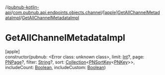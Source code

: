 //[pubnub-kotlin-api](../../../index.md)/[com.pubnub.api.endpoints.objects.channel](../index.md)/[[apple]GetAllChannelMetadataImpl](index.md)/[GetAllChannelMetadataImpl](-get-all-channel-metadata-impl.md)

# GetAllChannelMetadataImpl

[apple]\
constructor(pubnub: <!---  GfmCommand {"@class":"org.jetbrains.dokka.gfm.ResolveLinkGfmCommand","dri":{"packageName":"","classNames":"<Error class: unknown class>","callable":null,"target":{"@class":"org.jetbrains.dokka.links.PointingToDeclaration"},"extra":null}} --->&lt;Error class: unknown class&gt;<!--- --->, limit: [Int](https://kotlinlang.org/api/core/kotlin-stdlib/kotlin/-int/index.html)?, page: [PNPage](../../../../../pubnub-kotlin/pubnub-kotlin-core-api/pubnub-kotlin-core-api/com.pubnub.api.models.consumer.objects/-p-n-page/index.md)?, filter: [String](https://kotlinlang.org/api/core/kotlin-stdlib/kotlin/-string/index.html)?, sort: [Collection](https://kotlinlang.org/api/core/kotlin-stdlib/kotlin.collections/-collection/index.html)&lt;[PNSortKey](../../com.pubnub.api.models.consumer.objects/-p-n-sort-key/index.md)&lt;[PNKey](../../com.pubnub.api.models.consumer.objects/-p-n-key/index.md)&gt;&gt;, includeCount: [Boolean](https://kotlinlang.org/api/core/kotlin-stdlib/kotlin/-boolean/index.html), includeCustom: [Boolean](https://kotlinlang.org/api/core/kotlin-stdlib/kotlin/-boolean/index.html))
